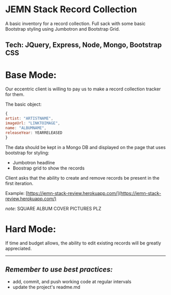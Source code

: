 JEMN Stack Record Collection
===

A basic inventory for a record collection. Full sack with some basic Bootstrap styling using Jumbotron and Bootstrap Grid.

Tech: JQuery, Express, Node, Mongo, Bootstrap CSS
---

Base Mode:
===

Our eccentric client is willing to pay us to make a record collection tracker for them.

The basic object:

```javascript
{
artist: "ARTISTNAME",
imageUrl: "LINKTOIMAGE",
name: "ALBUMNAME",
releaseYear: YEARRELEASED
}
```

The data should be kept in a Mongo DB and displayed on the page that uses bootstrap for styling:

- Jumbotron headline
- Boostrap grid to show the records

Client asks that the ability to create and remove records be present in the first iteration.

Example: [https://jemn-stack-review.herokuapp.com/](https://jemn-stack-review.herokuapp.com/)

_note_: SQUARE ALBUM COVER PICTURES PLZ

Hard Mode:
===
If time and budget allows, the ability to edit existing records will be greatly appreciated.

---

_Remember to use best practices:_
---

- add, commit, and push working code at regular intervals
- update the project's readme.md
